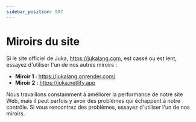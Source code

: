 ```yaml
---
sidebar_position: 997
---
```


# Miroirs du site

Si le site officiel de Juka, https://jukalang.com, est cassé ou est lent, essayez d'utiliser l'un de nos autres miroirs :

* **Miroir 1 :** https://jukalang.onrender.com/
* **Miroir 2 :** https://juka.netlify.app

Nous travaillons constamment à améliorer la performance de notre site Web, mais il peut parfois y avoir des problèmes qui échappent à notre contrôle. Si vous rencontrez des problèmes, essayez d'utiliser l'un de nos miroirs.